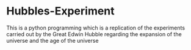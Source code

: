 # Hubbles-Experiment
This is a python programming which is a replication of the experiments carried out by the Great Edwin Hubble regarding the expansion of the universe and the age of the universe

